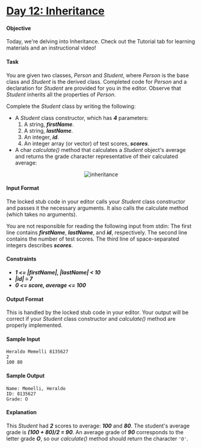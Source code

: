 # [Day 12: Inheritance](https://www.hackerrank.com/challenges/30-inheritance)

#### Objective
Today, we're delving into Inheritance. Check out the Tutorial tab for learning materials and an instructional video!

#### Task
You are given two classes, *Person* and *Student*, where *Person* is the base class and *Student* is the derived class. Completed code for *Person* and a declaration for *Student* are provided for you in the editor. Observe that *Student* inherits all the properties of *Person*.

Complete the *Student* class by writing the following:

* A *Student* class constructor, which has __*4*__ parameters:
    1. A string, __*firstName*__.
    2. A string, __*lastName*__.
    3. An integer, __*id*__.
    4. An integer array (or vector) of test scores, __*scores*__.
* A char *calculate()* method that calculates a *Student* object's average and returns the grade character representative of their calculated average:

<p align="center">
    <img src="https://github.com/joshuatvernon/coding-challenges/blob/master/Hackerrank/30%20Days%20of%20Code/Day%2012%20-%20Inheritance/img/inheritance.png" alt="inheritance">
</p>

#### Input Format
The locked stub code in your editor calls your *Student* class constructor and passes it the necessary arguments. It also calls the calculate method (which takes no arguments).

You are not responsible for reading the following input from stdin:
The first line contains __*firstName*__, __*lastName*__, and __*id*__, respectively. The second line contains the number of test scores. The third line of space-separated integers describes __*scores*__.

#### Constraints
* __*1 <= |firstName|, |lastName| < 10*__
* __*|id| ≡ 7*__
* __*0 <= score, average <= 100*__

#### Output Format
This is handled by the locked stub code in your editor. Your output will be correct if your *Student* class constructor and *calculate()* method are properly implemented.

#### Sample Input
```
Heraldo Memelli 8135627
2
100 80
```

#### Sample Output
```
Name: Memelli, Heraldo
ID: 8135627
Grade: O
```

#### Explanation
This *Student* had __*2*__ scores to average: __*100*__ and __*80*__.  The student's average grade is __*(100 + 80)/2 = 90*__. An average grade of __*90*__ corresponds to the letter grade __*O*__, so our *calculate()* method should return the character `'O'`.
